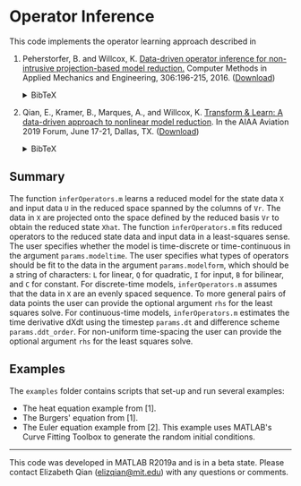 # Operator Inference

This code implements the operator learning approach described in

1. Peherstorfer, B. and Willcox, K. 
[Data-driven operator inference for non-intrusive projection-based model reduction.](https://www.sciencedirect.com/science/article/pii/S0045782516301104)
Computer Methods in Applied Mechanics and Engineering, 306:196-215, 2016.
([Download](https://cims.nyu.edu/~pehersto/preprints/Non-intrusive-model-reduction-Peherstorfer-Willcox.pdf))<details><summary>BibTeX</summary><pre>
@article{Peherstorfer16DataDriven,
    title   = {Data-driven operator inference for nonintrusive projection-based model reduction},
    author  = {Peherstorfer, B. and Willcox, K.},
    journal = {Computer Methods in Applied Mechanics and Engineering},
    volume  = {306},
    pages   = {196-215},
    year    = {2016},
}</pre></details>

2. Qian, E., Kramer, B., Marques, A., and Willcox, K. 
[Transform & Learn: A data-driven approach to nonlinear model reduction](https://arc.aiaa.org/doi/10.2514/6.2019-3707).
In the AIAA Aviation 2019 Forum, June 17-21, Dallas, TX. ([Download](https://www.dropbox.com/s/5znea6z1vntby3d/QKMW_aviation19.pdf?dl=0))<details><summary>BibTeX</summary><pre>
@inbook{QKMW2019aviation,
author = {Qian, E. and Kramer, B. and Marques, A. N. and Willcox, K. E.},
title = {Transform \&amp; Learn: A data-driven approach to nonlinear model reduction},
booktitle = {AIAA Aviation 2019 Forum},
doi = {10.2514/6.2019-3707},
URL = {https://arc.aiaa.org/doi/abs/10.2514/6.2019-3707},
eprint = {https://arc.aiaa.org/doi/pdf/10.2514/6.2019-3707}
}</pre></details>

## Summary
The function `inferOperators.m` learns a reduced model for the state data `X` and input data `U` in the reduced space spanned by the columns of `Vr`.
The data in `X` are projected onto the space defined by the reduced basis `Vr` to obtain the reduced state `Xhat`. 
The function `inferOperators.m` fits reduced operators to the reduced state data and input data in a least-squares sense.
The user specifies whether the model is time-discrete or time-continuous in the argument `params.modeltime`.
The user specifies what types of operators should be fit to the data in the argument `params.modelform`, which should be a string of characters: `L` for linear, `Q` for quadratic, `I` for input, `B` for bilinear, and `C` for constant.
For discrete-time models, `inferOperators.m` assumes that the data in `X` are an evenly spaced sequence. To more general pairs of data points the user can provide the optional argument `rhs` for the least squares solve.
For continuous-time models, `inferOperators.m` estimates the time derivative dXdt using the timestep `params.dt` and difference scheme `params.ddt_order`. For non-uniform time-spacing the user can provide the optional argument `rhs` for the least squares solve.

## Examples
The `examples` folder contains scripts that set-up and run several examples:
* The heat equation example from [1].
* The Burgers' equation from [1].
* The Euler equation example from [2]. This example uses MATLAB's Curve Fitting Toolbox to generate the random initial conditions.

---
This code was developed in MATLAB R2019a and is in a beta state. Please contact Elizabeth Qian (elizqian@mit.edu) with any questions or comments.